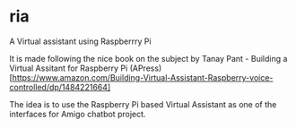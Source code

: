 # ria
A Virtual assistant using Raspberrry Pi

It is made following the nice book on the subject by Tanay Pant - Building a Virtual Assitant for Raspberry Pi (APress) [https://www.amazon.com/Building-Virtual-Assistant-Raspberry-voice-controlled/dp/1484221664]

The idea is to use the Raspberry Pi based Virtual Assistant as one of the interfaces for Amigo chatbot project.

